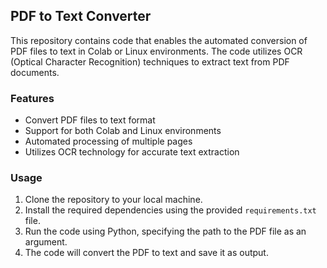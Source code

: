 ## PDF to Text Converter

This repository contains code that enables the automated conversion of PDF files to text in Colab or Linux environments. The code utilizes OCR (Optical Character Recognition) techniques to extract text from PDF documents.

### Features

- Convert PDF files to text format
- Support for both Colab and Linux environments
- Automated processing of multiple pages
- Utilizes OCR technology for accurate text extraction

### Usage

1. Clone the repository to your local machine.
2. Install the required dependencies using the provided `requirements.txt` file.
3. Run the code using Python, specifying the path to the PDF file as an argument.
4. The code will convert the PDF to text and save it as output.
